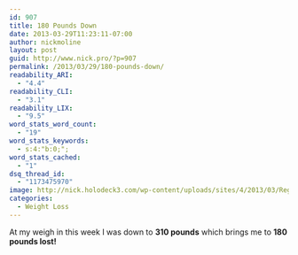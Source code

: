 ```yaml
---
id: 907
title: 180 Pounds Down
date: 2013-03-29T11:23:11-07:00
author: nickmoline
layout: post
guid: http://www.nick.pro/?p=907
permalink: /2013/03/29/180-pounds-down/
readability_ARI:
  - "4.4"
readability_CLI:
  - "3.1"
readability_LIX:
  - "9.5"
word_stats_word_count:
  - "19"
word_stats_keywords:
  - s:4:"b:0;";
word_stats_cached:
  - "1"
dsq_thread_id:
  - "1173475970"
image: http://nick.holodeck3.com/wp-content/uploads/sites/4/2013/03/Region-capture-24-642x372.png
categories:
  - Weight Loss
---
```

At my weigh in this week I was down to **310 pounds** which brings me to **180 pounds lost!**